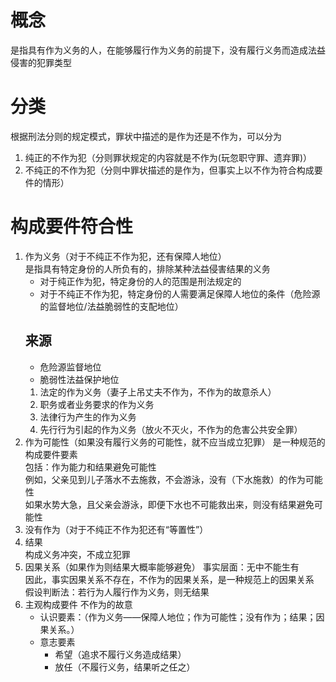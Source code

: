# 概念
是指具有作为义务的人，在能够履行作为义务的前提下，没有履行义务而造成法益侵害的犯罪类型
# 分类
根据刑法分则的规定模式，罪状中描述的是作为还是不作为，可以分为  
1. 纯正的不作为犯（分则罪状规定的内容就是不作为(玩忽职守罪、遗弃罪)）
2. 不纯正的不作为犯（分则中罪状描述的是作为，但事实上以不作为符合构成要件的情形）
# 构成要件符合性
1. 作为义务（对于不纯正不作为犯，还有保障人地位）  
    是指具有特定身份的人所负有的，排除某种法益侵害结果的义务
    - 对于纯正作为犯，特定身份的人的范围是刑法规定的
    - 对于不纯正不作为犯，特定身份的人需要满足保障人地位的条件（危险源的监督地位/法益脆弱性的支配地位）
    ## 来源
    - 危险源监督地位
    - 脆弱性法益保护地位
    1. 法定的作为义务（妻子上吊丈夫不作为，不作为的故意杀人）
    2. 职务或者业务要求的作为义务
    3. 法律行为产生的作为义务
    4. 先行行为引起的作为义务（放火不灭火，不作为的危害公共安全罪）
2. 作为可能性（如果没有履行义务的可能性，就不应当成立犯罪）
    是一种规范的构成要件要素  
    包括：作为能力和结果避免可能性  
    例如，父亲见到儿子落水不去施救，不会游泳，没有（下水施救）的作为可能性  
    如果水势大急，且父亲会游泳，即便下水也不可能救出来，则没有结果避免可能性
3. 没有作为（对于不纯正不作为犯还有“等置性”）
4. 结果  
    构成义务冲突，不成立犯罪
5. 因果关系（如果作为则结果大概率能够避免）
    事实层面：无中不能生有  
    因此，事实因果关系不存在，不作为的因果关系，是一种规范上的因果关系  
    假设判断法：若行为人履行作为义务，则无结果
6. 主观构成要件
    不作为的故意
    - 认识要素：（作为义务——保障人地位；作为可能性；没有作为；结果；因果关系。）
    - 意志要素
        - 希望（追求不履行义务造成结果）
        - 放任（不履行义务，结果听之任之）